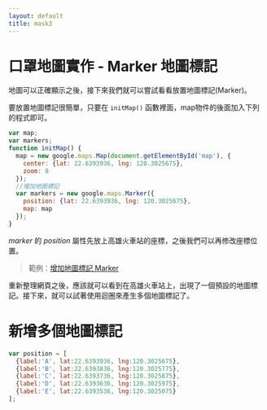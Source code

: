 ```yaml
---
layout: default
title: mask3
---
```


# 口罩地圖實作 - Marker 地圖標記

地圖可以正確顯示之後，接下來我們就可以嘗試看看放置地圖標記(Marker)。

要放置地圖標記很簡單，只要在 `initMap()` 函數裡面，map物件的後面加入下列的程式即可。

```js
var map;
var markers;
function initMap() {
  map = new google.maps.Map(document.getElementById('map'), {
    center: {lat: 22.6393936, lng: 120.3025675},
    zoom: 8
  });
  //增加地圖標記
  var markers = new google.maps.Marker({
    position: {lat: 22.6393936, lng: 120.3025675},
    map: map
  });
}
```

*marker* 的 *position* 屬性先放上高雄火車站的座標，之後我們可以再修改座標位置。

> 範例：[增加地圖標記 Marker ](https://e87042170.github.io/mask-map/demo/google-maps-add-markers-01.html)

重新整理網頁之後，應該就可以看到在高雄火車站上，出現了一個預設的地圖標記。接下來，就可以試著使用迴圈來產生多個地圖標記了。

# 新增多個地圖標記



```js
var position = [
  {label:'A', lat:22.6393936, lng:120.3025675},
  {label:'B', lat:22.6393836, lng:120.3025775},
  {label:'C', lat:22.6393736, lng:120.3025875},
  {label:'D', lat:22.6393636, lng:120.3025975},
  {label:'E', lat:22.6393536, lng:120.3025075}
];
```



